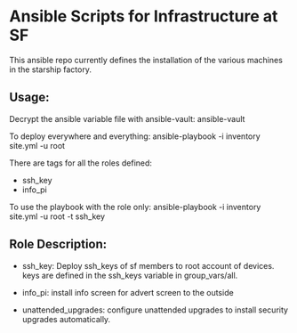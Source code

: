 Ansible Scripts for Infrastructure at SF
========================================
 
This ansible repo currently defines the installation of the various machines in the starship factory. 

Usage:
------
Decrypt the ansible variable file with ansible-vault:
 ansible-vault

To deploy everywhere and everything: 
 ansible-playbook -i inventory site.yml -u root

There are tags for all the roles defined: 
 - ssh_key 
 - info_pi  

To use the playbook with the role only: 
 ansible-playbook -i inventory site.yml -u root -t ssh_key


Role Description:
-----------------
* ssh_key: Deploy ssh_keys of sf members to root account of devices. keys are defined in the ssh_keys variable in group_vars/all.

* info_pi: install info screen for advert screen to the outside
* unattended_upgrades: configure unattended upgrades to install security upgrades automatically.  

